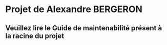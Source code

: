 # Projet de Alexandre BERGERON
## Veuillez lire le Guide de maintenabilité présent à la racine du projet